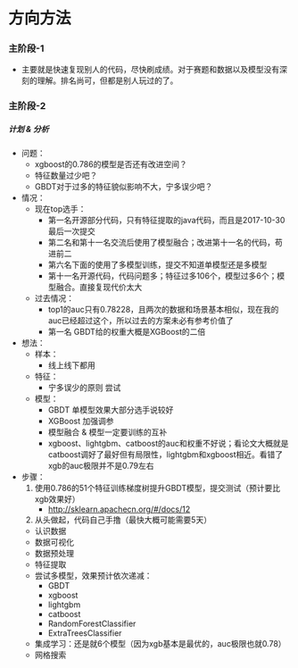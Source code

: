 # 方向方法

### 主阶段-1

- 主要就是快速复现别人的代码，尽快刷成绩。对于赛题和数据以及模型没有深刻的理解。排名尚可，但都是别人玩过的了。

### 主阶段-2

##### 计划 & 分析

- 问题：
  - xgboost的0.786的模型是否还有改进空间？
  - 特征数量过少吧？
  - GBDT对于过多的特征貌似影响不大，宁多误少吧？
- 情况：
  - 现在top选手：
    - 第一名开源部分代码，只有特征提取的java代码，而且是2017-10-30最后一次提交
    - 第二名和第十一名交流后使用了模型融合；改进第十一名的代码，苟进前二
    - 第六名下面的使用了多模型训练，提交不知道单模型还是多模型
    - 第十一名开源代码，代码问题多；特征过多106个，模型过多6个；模型融合。直接复现代价太大
  - 过去情况：
    - top1的auc只有0.78228，且两次的数据和场景基本相似，现在我的auc已经超过这个，所以过去的方案未必有参考价值了
    - 第一名 GBDT给的权重大概是XGBoost的二倍
- 想法：
  - 样本：
    - 线上线下都用
  - 特征：
    - 宁多误少的原则 尝试
  - 模型：
    - GBDT  单模型效果大部分选手说较好
    - XGBoost  加强调参
    - 模型融合 & 模型一定要训练的互补
    - xgboost、lightgbm、catboost的auc和权重不好说；看论文大概就是catboost调好了最好但有局限性，lightgbm和xgboost相近。看错了xgb的auc极限并不是0.79左右
- 步骤：
  1. 使用0.786的51个特征训练梯度树提升GBDT模型，提交测试（预计要比xgb效果好）
      - http://sklearn.apachecn.org/#/docs/12
  2. 从头做起，代码自己手撸（最快大概可能需要5天）
    - 认识数据
    - 数据可视化
    - 数据预处理
    - 特征提取
    - 尝试多模型，效果预计依次递减：
      - GBDT
      - xgboost
      - lightgbm
      - catboost
      - RandomForestClassifier
      - ExtraTreesClassifier
    - 集成学习：还是就6个模型（因为xgb基本是最优的，auc极限也就0.78）
    - 网格搜索
